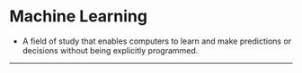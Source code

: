 # Machine Learning

* A field of study that enables computers to learn and make predictions or decisions without being explicitly programmed.
<hr>
